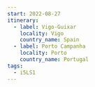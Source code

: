 ```yaml
---
start: 2022-08-27
itinerary:
  - label: Vigo-Guixar
    locality: Vigo
    country_name: Spain
  - label: Porto Campanha
    locality: Porto
    country_name: Portugal
tags:
  - i5LS1
---
```

